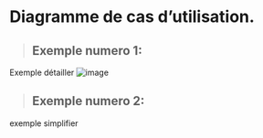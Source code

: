 

# Diagramme de cas d’utilisation.

> ## Exemple numero 1:
Exemple détailler
![image](https://user-images.githubusercontent.com/92023794/199441507-884d1c51-d168-4b73-8549-303d414a872e.png)

> ## Exemple numero 2:
exemple simplifier
